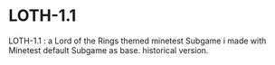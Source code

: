 # LOTH-1.1
LOTH-1.1 : a Lord of the Rings themed minetest Subgame i made with Minetest default Subgame as base.
historical version.
